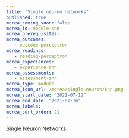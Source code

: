 ```yaml
---
title: "Single neuron networks"
published: true
morea_coming_soon: false
morea_id: module-snn
morea_prerequisites:
morea_outcomes:
   - outcome-perceptron
morea_readings:
   - reading-perceptron
morea_experiences:
   - experience-snn
morea_assessments:
   - assessment-snn
morea_type: module
morea_icon_url: /morea/single-neuron/snn.png
morea_start_date: "2021-07-12"
morea_end_date: "2021-07-16"
morea_labels:
morea_sort_order: 21
---
```


Single Neuron Networks
